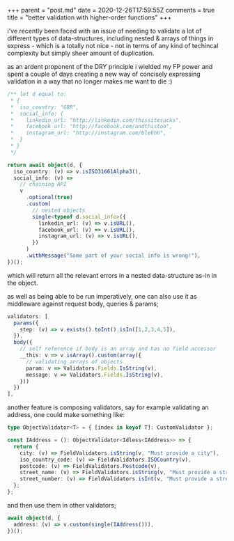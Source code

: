 +++
parent = "post.md"
date = 2020-12-26T17:59:55Z
comments = true
title = "better validation with higher-order functions"
+++

i've recently been faced with an issue of needing to validate a lot of different types of data-structures, including nested & arrays of things in express - which is a totally not nice - not in terms of any kind of techincal complexity but simply sheer amount of duplication.

as an ardent proponent of the DRY principle i wielded my FP power and spent a couple of days creating a new way of concisely expressing validation in a way that no longer makes me want to die :)

```ts
/** let d equal to:
 * {
 *  iso_country: "GBR",
 *  social_info: {
 *    linkedin_url: "http://linkedin.com/thissitesucks",
 *    facebook_url: "http://facebook.com/andthistoo",
 *    instagram_url: "http://instagram.com/blehhh",
 *  }
 * }
 */

return await object(d, {
  iso_country: (v) => v.isISO31661Alpha3(),
  social_info: (v) =>
    // chaining API
    v
      .optional(true)
      .custom(
        // nested objects
        single<typeof d.social_info>({
          linkedin_url: (v) => v.isURL(),
          facebook_url: (v) => v.isURL(),
          instagram_url: (v) => v.isURL(),
        })
      )
      .withMessage("Some part of your social info is wrong!"),
})();
```

which will return all the relevant errors in a nested data-structure as-in in the object.

as well as being able to be run imperatively, one can also use it as middleware against request body, queries & params;

```ts
validators: [
  params({
    step: (v) => v.exists().toInt().isIn([1,2,3,4,5]),
  }),
  body({
    // self reference if body is an array and has no field accessor
    __this: v => v.isArray().custom(array({
      // validating arrays of objects
      param: v => Validators.Fields.IsString(v),
      message: v => Validators.Fields.IsString(v),
    }))
  })
],
```

another feature is composing validators, say for example validating an address, one could make something like:

```ts
type ObjectValidator<T> = { [index in keyof T]: CustomValidator };

const IAddress = (): ObjectValidator<Idless<IAddress>> => {
  return {
    city: (v) => FieldValidators.isString(v, "Must provide a city"),
    iso_country_code: (v) => FieldValidators.ISOCountry(v),
    postcode: (v) => FieldValidators.Postcode(v),
    street_name: (v) => FieldValidators.isString(v, "Must provide a street name"),
    street_number: (v) => FieldValidators.isInt(v, "Must provide a street number"),
  };
};
```

and then use them in other validators;

```ts
await object(d, {
  address: (v) => v.custom(single(IAddress())),
})();
```
